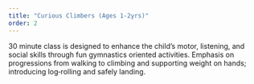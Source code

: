 ```yaml
---
title: "Curious Climbers (Ages 1-2yrs)"
order: 2
---
```


30 minute class is designed to enhance the child’s motor, listening, and social skills through fun gymnastics oriented activities. Emphasis on progressions from walking to climbing and supporting weight on hands; introducing log‐rolling and safely landing.

